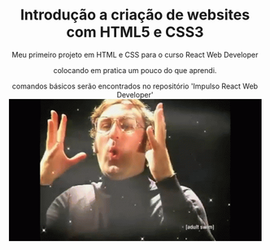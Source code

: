  <h1 align="center">Introdução a criação de websites com HTML5 e CSS3</h1>

<p align="center">Meu primeiro projeto em HTML e CSS para o curso  React Web Developer
<p align="center">colocando em pratica um pouco do que aprendi.
<p align="center">comandos básicos serão encontrados no repositório 'Impulso React Web Developer'

<img src="img\expansion.gif">

